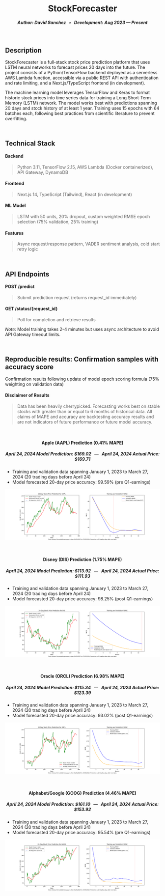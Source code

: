 <div align = "center">
  
# StockForecaster
##### Author: David Sanchez &nbsp; • &nbsp; Development: Aug 2023 — Present
  
</div>

&nbsp;

## Description

StockForecaster is a full-stack stock price prediction platform that uses LSTM neural networks to forecast prices 20 days into the future. The project consists of a Python/TensorFlow backend deployed as a serverless AWS Lambda function, accessible via a public REST API with authentication and rate limiting, and a Next.js/TypeScript frontend (in development).

The machine learning model leverages TensorFlow and Keras to format historic stock prices into time series data for training a Long Short-Term Memory (LSTM) network. The model works best with predictions spanning 20 days and stock history of at least 1 year. Training uses 15 epochs with 64 batches each, following best practices from scientific literature to prevent overfitting.

&nbsp;

## Technical Stack

#### Backend 
> Python 3.11, TensorFlow 2.15, AWS Lambda (Docker containerized), API Gateway, DynamoDB  

#### Frontend 
> Next.js 14, TypeScript (Tailwind), React (in development)  

#### ML Model
> LSTM with 50 units, 20% dropout, custom weighted RMSE epoch selection (75% validation, 25% training)

#### Features 
> Async request/response pattern, VADER sentiment analysis, cold start retry logic

&nbsp;

## API Endpoints

#### POST /predict
> Submit prediction request (returns request_id immediately)

#### GET /status/{request_id}
> Poll for completion and retrieve results

_Note_: Model training takes 2-4 minutes but uses async architecture to avoid API Gateway timeout limits.

&nbsp;

## Reproducible results: Confirmation samples with accuracy score

Confirmation results following update of model epoch scoring formula (75% weighting on validation data)

#### Disclaimer of Results
> Data has been heavily cherrypicked. Forecasting works best on stable stocks with greater than or equal to 6 months of historical data. All claims of MAPE and accuracy are backtesting accuracy results and are not indicators of future performance or future model accuracy.

<div align = "center">

&nbsp;
  
#### Apple (AAPL) Prediction (0.41% MAPE)
##### April 24, 2024 Model Prediction: $169.02 &nbsp; — &nbsp; April 24, 2024 Actual Price: $169.71

</div>

- Training and validation data spanning January 1, 2023 to March 27, 2024 (20 trading days before April 24)
- Model forecasted 20-day price accuracy: 99.59% (pre Q1-earnings)

![Image](stockdata/sample_outputs/confirmation_outputs/AAPL_Sample_Output.png)

&nbsp;

<div align = "center">

#### Disney (DIS) Prediction (1.75% MAPE)
##### April 24, 2024 Model Prediction: $113.92 &nbsp; — &nbsp; April 24, 2024 Actual Price: $111.93

</div>

- Training and validation data spanning January 1, 2023 to March 27, 2024 (20 trading days before April 24)
- Model forecasted 20-day price accuracy: 98.25% (post Q1-earnings)

![Image](stockdata/sample_outputs/confirmation_outputs/DIS_Sample_Output.png)

&nbsp;

<div align = "center">

#### Oracle (ORCL) Prediction (6.98% MAPE)
##### April 24, 2024 Model Prediction: $115.34 &nbsp; — &nbsp; April 24, 2024 Actual Price: $123.39

</div>

- Training and validation data spanning January 1, 2023 to March 27, 2024 (20 trading days before April 24)
- Model forecasted 20-day price accuracy: 93.02% (post Q1-earnings)

![Image](stockdata/sample_outputs/confirmation_outputs/ORCL_Sample_Output.png)

&nbsp;

<div align = "center">

#### Alphabet/Google (GOOG) Prediction (4.46% MAPE)
##### April 24, 2024 Model Prediction: $161.10 &nbsp; — &nbsp; April 24, 2024 Actual Price: $153.92

</div>

- Training and validation data spanning January 1, 2023 to March 27, 2024 (20 trading days before April 24)
- Model forecasted 20-day price accuracy: 95.54% (pre Q1-earnings)

![Image](stockdata/sample_outputs/confirmation_outputs/GOOG_Sample_Output.png)
